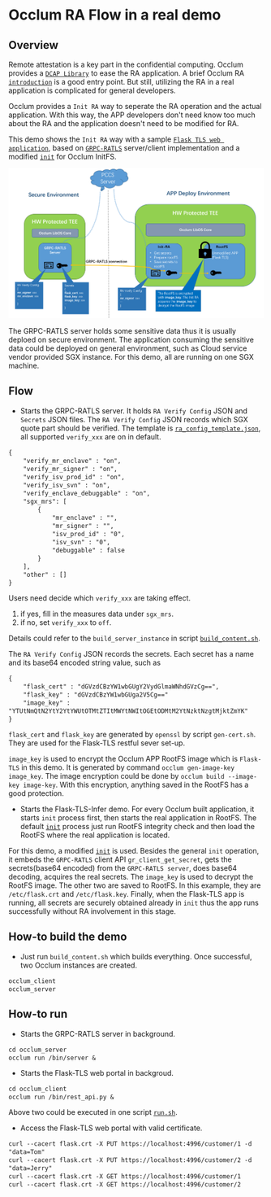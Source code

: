 # Occlum RA Flow in a real demo

## Overview

Remote attestation is a key part in the confidential computing. Occlum provides a [`DCAP Library`](../../../tools/toolchains/dcap_lib/) to ease the RA application. A brief Occlum RA [`introduction`](../../../docs/remote_attestation.md) is a good entry point. But still, utilizing the RA in a real application is complicated for general developers.

Occlum provides a `Init RA` way to seperate the RA operation and the actual application. With this way, the APP developers don't need know too much about the RA and the application doesn't need to be modified for RA.

This demo shows the `Init RA` way with a sample [`Flask TLS web application`](../../python/flask/), based on [`GRPC-RATLS`](../../ra_tls/) server/client implementation and a modified [`init`](./init_ra/) for Occlum InitFS.

![Arch Overview](./arch.png)

The GRPC-RATLS server holds some sensitive data thus it is usually deploed on secure environment. The application consuming the sensitive data could be deployed on general environment, such as Cloud service vendor provided SGX instance. For this demo, all are running on one SGX machine.

## Flow

* Starts the GRPC-RATLS server. It holds `RA Verify Config` JSON and `Secrets` JSON files. The `RA Verify Config` JSON records which SGX quote part should be verified. The template is [`ra_config_template.json`](./ra_config_template.json), all supported `verify_xxx` are on in default.
```
{
    "verify_mr_enclave" : "on",
    "verify_mr_signer" : "on",
    "verify_isv_prod_id" : "on",
    "verify_isv_svn" : "on",
    "verify_enclave_debuggable" : "on",
    "sgx_mrs": [
        {
            "mr_enclave" : "",
            "mr_signer" : "",
            "isv_prod_id" : "0",
            "isv_svn" : "0",
            "debuggable" : false
        }
    ],
    "other" : []
}
```
Users need decide which `verify_xxx` are taking effect.
1. if yes, fill in the measures data under `sgx_mrs`.
2. if no, set `verify_xxx` to `off`.

Details could refer to the `build_server_instance` in script [`build_content.sh`](./build_content.sh).

The `RA Verify Config` JSON records the secrets. Each secret has a name and its base64 encoded string value, such as
```
{
    "flask_cert" : "dGVzdCBzYW1wbGUgY2VydGlmaWNhdGVzCg==",
    "flask_key" : "dGVzdCBzYW1wbGUga2V5Cg=="
    "image_key" : "YTUtNmQtN2YtY2YtYWUtOTMtZTItMWYtNWItOGEtODMtM2YtNzktNzgtMjktZmYK"
}
```

`flask_cert` and `flask_key` are generated by `openssl` by script `gen-cert.sh`. They are used for the Flask-TLS restful sever set-up.

`image_key` is used to encrypt the Occlum APP RootFS image which is `Flask-TLS` in this demo. It is generated by command `occlum gen-image-key image_key`. The image encryption could be done by `occlum build --image-key image-key`. With this encryption, anything saved in the RootFS has a good protection.

* Starts the Flask-TLS-Infer demo. For every Occlum built application, it starts `init` process first, then starts the real application in RootFS. The default [`init`](../../../tools/init/) process just run RootFS integrity check and then load the RootFS where the real application is located.

For this demo, a modified [`init`](./init_ra/) is used. Besides the general `init` operation, it embeds the `GRPC-RATLS` client API `gr_client_get_secret`, gets the secrets(base64 encoded) from the `GRPC-RATLS server`, does base64 decoding, acquires the real secrets. The `image_key` is used to decrypt the RootFS image. The other two are saved to RootFS. In this example, they are `/etc/flask.crt` and `/etc/flask.key`. Finally, when the Flask-TLS app is running, all secrets are securely obtained already in `init` thus the app runs successfully without RA involvement in this stage.


## How-to build the demo

* Just run `build_content.sh` which builds everything.
Once successful, two Occlum instances are created.
```
occlum_client
occlum_server
```

## How-to run

* Starts the GRPC-RATLS server in background.
```
cd occlum_server
occlum run /bin/server &
```

* Starts the Flask-TLS web portal in backgroud.
```
cd occlum_client
occlum run /bin/rest_api.py &
```

Above two could be executed in one script [`run.sh`](./run.sh).

* Access the Flask-TLS web portal with valid certificate.
```
curl --cacert flask.crt -X PUT https://localhost:4996/customer/1 -d "data=Tom"
curl --cacert flask.crt -X PUT https://localhost:4996/customer/2 -d "data=Jerry"
curl --cacert flask.crt -X GET https://localhost:4996/customer/1
curl --cacert flask.crt -X GET https://localhost:4996/customer/2
```
